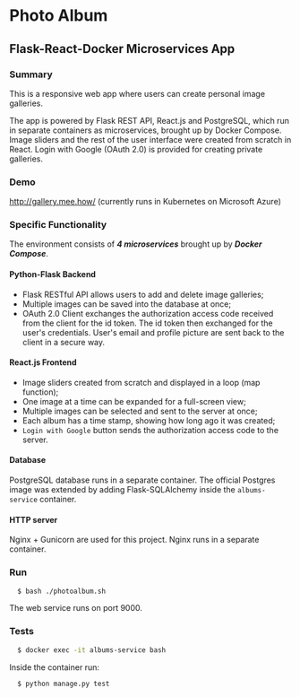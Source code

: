 # Photo Album

## Flask-React-Docker Microservices App

### Summary

This is a responsive web app where users can create personal image galleries.

The app is powered by Flask REST API, React.js and PostgreSQL, which run in separate containers as microservices, brought up by Docker Compose. Image sliders and the rest of the user interface were created from scratch in React. Login with Google (OAuth 2.0) is provided for creating private galleries.

### Demo

http://gallery.mee.how/ (currently runs in Kubernetes on Microsoft Azure)

### Specific Functionality

The environment consists of ***4 microservices*** brought up by ***Docker Compose***.

#### Python-Flask Backend

- Flask RESTful API allows users to add and delete image galleries;
- Multiple images can be saved into the database at once;
- OAuth 2.0 Client exchanges the authorization access code received from the client for the id token. The id token then exchanged for the user's credentials. User's email and profile picture are sent back to the client in a secure way.

#### React.js Frontend

- Image sliders created from scratch and displayed in a loop (map function);
- One image at a time can be expanded for a full-screen view;
- Multiple images can be selected and sent to the server at once;
- Each album has a time stamp, showing how long ago it was created;
- `Login with Google` button sends the authorization access code to the server.

#### Database

PostgreSQL database runs in a separate container. The official Postgres image was extended by adding Flask-SQLAlchemy inside the `albums-service` container.

#### HTTP server

Nginx + Gunicorn are used for this project. Nginx runs in a separate container.

### Run

```sh
  $ bash ./photoalbum.sh
```
The web service runs on port 9000.

### Tests

```sh
  $ docker exec -it albums-service bash
```
Inside the container run:
```sh
  $ python manage.py test
```
